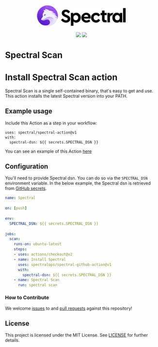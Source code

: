 <p>
    <br/>
    <br/>
    <p align="center">
    <a href="http://spectralops.io"> 
        <img alt="SpectralOps logo" src="./logo.svg" width="300"/>
    </a>
    </p>
    <p align="center">
        <img src="https://github.com/spectralops/spectral-github-action/actions/workflows/main.yml/badge.svg"/>
        <img src="https://img.shields.io/badge/license-MIT-brightgreen"/>
    </p>
    <h1>Spectral Scan</h1> 
</p>

# Install Spectral Scan action

Spectral Scan is a single self-contained binary, that's easy to get and use. This action installs the latest Spectral version into your PATH.

## Example usage

Include this Action as a step in your workflow:

```
uses: spectral/spectral-action@v1
with:
  spectral-dsn: ${{ secrets.SPECTRAL_DSN }}
```

You can see an example of this Action [here](https://github.com/SpectralOps/spectral-github-action/tree/main/.github/workflows/main.yml)

## Configuration

You'll need to provide Spectral dsn. You can do so via the `SPECTRAL_DSN` environment variable. In the below example, the Spectral dsn is retrieved from [GitHub secrets](https://docs.github.com/en/actions/security-guides/encrypted-secrets).

```yaml
name: Spectral

on: [push]

env:
  SPECTRAL_DSN: ${{ secrets.SPECTRAL_DSN }}

jobs:
  scan:
    runs-on: ubuntu-latest
    steps:
    - uses: actions/checkout@v2
    - name: Install Spectral
      uses: spectralops/spectral-github-action@v1
      with:
        spectral-dsn: ${{ secrets.SPECTRAL_DSN }}
    - name: Spectral Scan
      run: spectral scan
```

### How to Contribute

We welcome [issues](https://github.com/SpectralOps/spectral-github-action/issues) to and [pull requests](https://github.com/SpectralOps/spectral-github-action/pulls) against this repository!

## License

This project is licensed under the MIT License. See [LICENSE](LICENSE) for further details.
